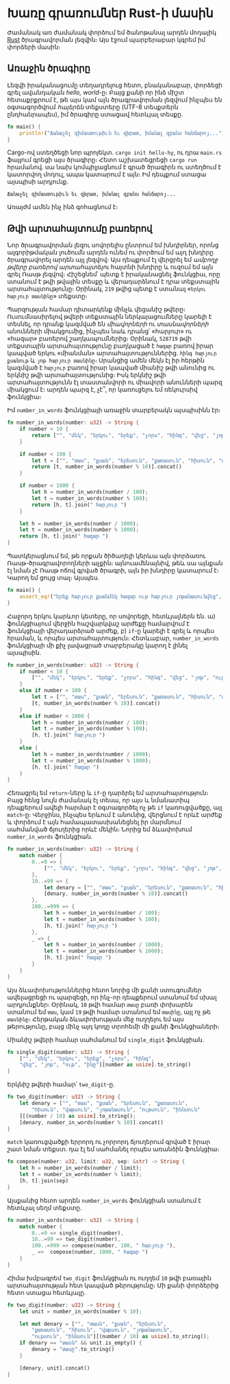 # Խառը գրառումներ Rust-ի մասին

Ժամանակ առ ժամանակ փորձում եմ ծանոթանալ արդեն մոդայիկ [Rust](https://www.rust-lang.org) ծրագրավորման լեզվին։ Այս էջում պարբերաբար կգրեմ իմ փորձերի մասին։

## Առաջին ծրագիրը

Լեզվի իրականացումը տեղադրելուց հետո, բնականաբար, փորձեցի գրել ավանդական _hello, world_-ը։ Բայց քանի որ ինձ միշտ հետաքրքրում է, թե այս կամ այն ծրագրավորման լեզվում ինչպես են օգտագործվում _հայերեն_ տեքստերը (UTF-8 տեսքտերն ընդհանրապես), իմ ծրագիրը ստացավ հետևյալ տեսքը.

```Rust
fn main() {
    println!("Ճանաչել զիմաստութիւն եւ զխրատ, իմանալ զբանս հանճարոյ...")
}
```

Cargo-ով ստեղծեցի նոր պրոյեկտ. `cargo init hello-hy`, ու դրա `main.rs` ֆայլում գրեցի այս ծրագիրը։ Հետո աշխատեցրեցի `cargo run` հրամանով. սա նախ կոմպիլյացնում է գրած ծրագիրն ու ստեղծում է կատորվող մոդուլ, ապա կատարում է այն։ Իմ դեպքում ստացա այսպիսի արդյունք.

```
Ճանաչել զիմաստութիւն եւ զխրատ, իմանալ զբանս հանճարոյ...
```

Առայժմ ամեն ինչ ինձ գոհացնում է։


## Թվի արտահայտումը բառերով

Նոր ծրագրավորման լեզու սովորելիս ընտրում եմ խնդիրներ, որոնց ալգորիթմական լուծումն արդեն ունեմ ու փործում եմ այդ խնդիրը ծրագրավորել արդեն այլ լեզվով։ Այս դեպքում էլ վերցրել եմ _ամբողջ թվերը բառերով արտահայտելու_ հայտնի խնդիրը և ուզում եմ այն գրել Ռասթ լեզվով։ Հիշեցնեմ՝ պետք է իրականացնել ֆունկցիա, որը ստանում է թվի թվային տեսքը և վերադարձնում է դրա տեքստային արտահայտությունը։ Օրինակ, `219` թվից պետք է ստանալ «`երկու հարյուր տասնինը`» տեքստը։

Պարզության համար դիտարկենք մինչև վեցանիշ թվերը։ Ուսումնասիրելով թվերի տեքստային ներկայացումները կարելի է տեսնել, որ դրանք կազմված են _միավորների_ ու _տասնավորների_ անունների միակցումից, ինչպես նաև դրանց՝ «հարյուր» ու «հազար» բառերով շաղկապումներից։ Օրինակ, `528719` թվի տեքստային արտահայտությունը բաղկացած է `հազար` բառով իրար կապված երկու «միանման» արտահայտություններից. `հինգ հարյուր քսանութ` և `յոթ հարյուր տասնինը`։ Սրանցից ամեն մեկն էլ իր հերթին կազմված է `հարյուր` բառով իրար կապված միանիշ թվի անունից ու երկնիշ թվի արտահայտությունից։ Իսկ երկնիշ թվի արտահայտությունն էլ տաստանվորի ու միավորի անունների պարզ միակցում է։ արդեն պարզ է, չէ՞, որ կառուցելու եմ ռեկուրսիվ ֆունկցիա։ 

Իմ `number_in_words` ֆունկցիայի առաջին տարբերակն այսպիսինն էր։ 

```Rust
fn number_in_words(number: u32) -> String {
    if number < 10 {
        return ["", "մեկ", "երկու", "երեք", "չորս", "հինգ", "վեց", "յոթ", "ութ", "ինն"][number as usize].to_string()
    }

    if number < 100 {
        let t = ["", "տաս", "քսան", "երեսուն", "քառասուն", "հիսուն", "վաթսուն", "յոթանասուն", "ութսուն", "իննսուն"][(number / 10) as usize].to_string();
        return [t, number_in_words(number % 10)].concat()
    }

    if number < 1000 {
        let h = number_in_words(number / 100);
        let t = number_in_words(number % 100);
        return [h, t].join(" հարյուր ")
    }

    let h = number_in_words(number / 1000);
    let t = number_in_words(number % 1000);
    return [h, t].join(" հազար ")
}
```

Պատկերացնում եմ, թե որքան ծիծաղելի կերևա այն փորձառու Ռասթ-ծրագրավորողների աչքին։ այնուամենայնիվ, թեև սա այնքան էլ նման չէ Ռասթ ոճով գրված ծրագրի, այն իր խնդիրը կատարում է։ Կարող եմ ցույց տալ։ Այսպես.

```Rust
fn main() {
    assert_eq!("երեք հարյուր քսանմեկ հազար ութ հարյուր յոթանասունվեց", number_in_words(321876))
}
```

Հաջորդ երկու կարևոր կետերը, որ սովորեցի, հետևյալներն են. ա) ֆունկցիայում վերջին հաշվարկվաշ արժեքը համարվում է ֆունկցիայի վերադարձրած արժեք, բ) `if`-ը կարելի է գրել և որպես հրաման, և որպես արտահայտություն։ Հետևաբար, `number_in_words` ֆունկցիայի մի քիչ լավացրած տարբերակը կարող է լինել այսպիսին.


```Rust
fn number_in_words(number: u32) -> String {
    if number < 10 {
        ["", "մեկ", "երկու", "երեք", "չորս", "հինգ", "վեց", "յոթ", "ութ", "ինն"][number as usize].to_string()
    }
    else if number < 100 {
        let t = ["", "տաս", "քսան", "երեսուն", "քառասուն", "հիսուն", "վաթսուն", "յոթանասուն", "ութսուն", "իննսուն"][(number / 10) as usize].to_string();
        [t, number_in_words(number % 10)].concat()
    }
    else if number < 1000 {
        let h = number_in_words(number / 100);
        let t = number_in_words(number % 100);
        [h, t].join(" հարյուր ")
    }
    else {
        let h = number_in_words(number / 1000);
        let t = number_in_words(number % 1000);
        [h, t].join(" հազար ")
    }
}
```

Հեռացրել եմ `return`-ները և `if`-ը դարձրել եմ արտահայտություն։ Բայց հենց նույն ժամանակ էլ տեսա, որ այս և նմանատիպ դեպքերում ավելի հարմար է օգտագործել ոչ թե `if` կառուցվածքը, այլ `match`-ը։ Վերջինս, ինչպես երևում է անունից, վերցնում է որևէ արժեք և փորձում է այն համապատասխանեցնել իր մարմնում սահմանված ճյուղերից որևէ մեկին։ Նորից եմ ձևափոխում `number_in_words` ֆունկցիան.

```Rust
fn number_in_words(number: u32) -> String {
    match number {
        0..=9 => {
            ["", "մեկ", "երկու", "երեք", "չորս", "հինգ", "վեց", "յոթ", "ութ", "ինը"][number as usize].to_string()
        },
        10..=99 => {
            let denary = ["", "տաս", "քսան", "երեսուն", "քառասուն", "հիսուն", "վաթսուն", "յոթանասուն", "ութսուն", "իննսուն"][(number / 10) as usize].to_string();
            [denary, number_in_words(number % 10)].concat()
        },
        100..=999 => {
            let h = number_in_words(number / 100);
            let t = number_in_words(number % 100);
            [h, t].join(" հարյուր ")
        },
        _ => {
            let h = number_in_words(number / 1000);
            let t = number_in_words(number % 1000);
            [h, t].join(" հազար ")
        }
    }
}
```

Այս ձևափոխություններից հետո նորից մի քանի ստուգումներ ավելացրեցի ու պարզեցի, որ ինչ-որ դեպքերում ստանում եմ սխալ արդյունքներ։ Օրինակ, `10` թվի համար `տասը` բառի փոխարեն ստանում եմ `տաս`, կամ `19` թվի համար ստանում եմ `տասինը`, այլ ոչ թե `տասնինը`։ Հերթական ձևափոխության մեջ ուղղելու եմ այս թերությունը, բայց մինչ այդ կոդը տրոհեմի մի քանի ֆունկցիաների։

Միանիշ թվերի համար սահմանում եմ `single_digit` ֆունկցիան.

```Rust
fn single_digit(number: u32) -> String {
    ["", "մեկ", "երկու", "երեք", "չորս", "հինգ", 
    "վեց", "յոթ", "ութ", "ինը"][number as usize].to_string()
}
```

Երկնիշ թվերի համար՝ `two_digit`-ը.

```Rust
fn two_digit(number: u32) -> String {
    let denary = ["", "տաս", "քսան", "երեսուն", "քառասուն",
        "հիսուն", "վաթսուն", "յոթանասուն", "ութսուն", "իննսուն"
    ][(number / 10) as usize].to_string();
    [denary, number_in_words(number % 10)].concat()
}
```

`match` կառուցվածքի երրորդ ու չորրորդ ճյուղերում գրված է իրար շատ նման տեքստ. դա էլ եմ սահմանել որպես առանձին ֆունկցիա։

```Rust
fn compose(number: u32, limit: u32, sep: &str) -> String {
    let h = number_in_words(number / limit);
    let t = number_in_words(number % limit);
    [h, t].join(sep)   
}
```

Այսքանից հետո արդեն `number_in_words` ֆունկցիան ստանում  է հետևյալ սեղմ տեքստը.

```Rust
fn number_in_words(number: u32) -> String {
    match number {
        0..=9 => single_digit(number),
        10..=99 => two_digit(number),
        100..=999 => compose(number, 100, " հարյուր "),
        _ =>  compose(number, 1000, " հազար ")
    }
}
```

Հիմա խմբագրեմ `two_digit` ֆունկցիան ու ուղղեմ `10` թվի բառային արտահայտության հետ կապված թերությունը։ Մի քանի փորձերից հետո ստացա հետևյալը.

```Rust
fn two_digit(number: u32) -> String {
    let unit = number_in_words(number % 10);

    let mut denary = ["", "տասն", "քսան", "երեսուն", 
        "քառասուն", "հիսուն", "վաթսուն", "յոթանասուն", 
        "ութսուն", "իննսուն"][(number / 10) as usize].to_string();
    if denary == "տասն" && unit.is_empty() {
        denary = "տասը".to_string()
    }

    [denary, unit].concat()
}
```

